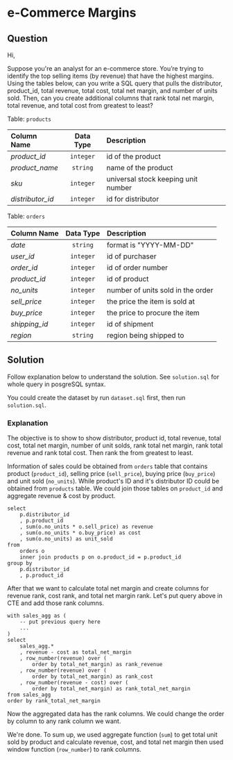 # e-Commerce Margins

## Question

Hi, 

Suppose you're an analyst for an e-commerce store. You’re trying to identify the top selling items (by revenue) that have the highest margins. Using the tables below, can you write a SQL query that pulls the distributor, product_id, total revenue, total cost, total net margin, and number of units sold. Then, can you create additional columns that rank total net margin, total revenue, and total cost from greatest to least?

Table: `products`

| Column Name | Data Type | Description |
| :--- | :---: | :--- |
| *product_id* | `integer` | id of the product |
| *product_name* | `string` | name of the product |
| *sku* | `integer` | universal stock keeping unit number |
| *distributor_id* | `integer` | id for distributor |

Table: `orders`

| Column Name | Data Type | Description |
| :--- | :---: | :--- |
| *date* | `string` | format is "YYYY-MM-DD" |
| *user_id* | `integer` | id of purchaser |
| *order_id* | `integer` | id of order number |
| *product_id* | `integer` | id of product
| *no_units* | `integer` | number of units sold in the order |
| *sell_price* | `integer` | the price the item is sold at |
| *buy_price* | `integer` | the price to procure the item |
| *shipping_id* | `integer` | id of shipment |
| *region* | `string` | region being shipped to |


## Solution

Follow explanation below to understand the solution. See `solution.sql` for whole query in posgreSQL syntax.

You could create the dataset by run `dataset.sql` first, then run `solution.sql`.


### Explanation

The objective is to show to show distributor, product id, total revenue, total cost, total net margin, number of unit solds, rank total net margin, rank total revenue and rank total cost. Then rank the from greatest to least.

Information of sales could be obtained from `orders` table that contains product (`product_id`), selling price (`sell_price`), buying price (`buy_price`) and unit sold (`no_units`). While product's ID and it's distributor ID could be obtained from `products` table. We could join those tables on `product_id` and aggregate revenue & cost by product.

```
select
    p.distributor_id
    , p.product_id
    , sum(o.no_units * o.sell_price) as revenue
    , sum(o.no_units * o.buy_price) as cost
    , sum(o.no_units) as unit_sold
from
    orders o
    inner join products p on o.product_id = p.product_id
group by
    p.distributor_id
    , p.product_id
```

After that we want to calculate total net margin and create columns for revenue rank, cost rank, and total net margin rank. Let's put query above in CTE and add those rank columns.

```
with sales_agg as (
    -- put previous query here
    ...
)
select
    sales_agg.*
    , revenue - cost as total_net_margin
    , row_number(revenue) over (
        order by total_net_margin) as rank_revenue
    , row_number(revenue) over (
        order by total_net_margin) as rank_cost
    , row_number(revenue - cost) over (
        order by total_net_margin) as rank_total_net_margin
from sales_agg
order by rank_total_net_margin
```

Now the aggregated data has the rank columns. We could change the order by column to any rank column we want.

We're done. To sum up, we used aggregate function (`sum`) to get total unit sold by product and calculate revenue, cost, and total net margin then used window function (`row_number`) to rank columns.
